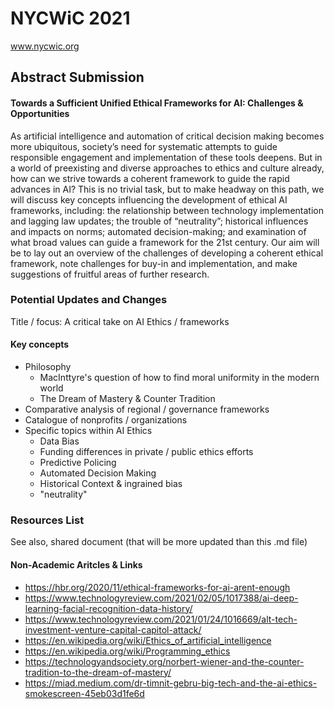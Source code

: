# NYCWiC 2021
www.nycwic.org

## Abstract Submission
#### Towards a Sufficient Unified Ethical Frameworks for AI: Challenges & Opportunities
As artificial intelligence and automation of critical decision making becomes more ubiquitous, society’s need for systematic attempts to guide responsible engagement and implementation of these tools deepens. But in a world of preexisting and diverse approaches to ethics and culture already, how can we strive towards a coherent framework to guide the rapid advances in AI? This is no trivial task, but to make headway on this path, we will discuss key concepts influencing the development of ethical AI frameworks, including: the relationship between technology implementation and lagging law updates; the trouble of “neutrality”; historical influences and impacts on norms; automated decision-making; and examination of what broad values can guide a framework for the 21st century. Our aim will be to lay out an overview of the challenges of developing a coherent ethical framework, note challenges for buy-in and implementation, and make suggestions of fruitful areas of further research.


### Potential Updates and Changes
Title / focus: A critical take on AI Ethics / frameworks 

#### Key concepts
- Philosophy
  - MacInttyre's question of how to find moral uniformity in the modern world
  - The Dream of Mastery & Counter Tradition 
- Comparative analysis of regional / governance frameworks
- Catalogue of nonprofits / organizations 
- Specific topics within AI Ethics
  - Data Bias
  - Funding differences in private / public ethics efforts
  - Predictive Policing 
  - Automated Decision Making 
  - Historical Context & ingrained bias
  - "neutrality" 


### Resources List
See also, shared document (that will be more updated than this .md file)
#### Non-Academic Aritcles & Links
- https://hbr.org/2020/11/ethical-frameworks-for-ai-arent-enough  
- https://www.technologyreview.com/2021/02/05/1017388/ai-deep-learning-facial-recognition-data-history/ 
- https://www.technologyreview.com/2021/01/24/1016669/alt-tech-investment-venture-capital-capitol-attack/
- https://en.wikipedia.org/wiki/Ethics_of_artificial_intelligence
- https://en.wikipedia.org/wiki/Programming_ethics 
- https://technologyandsociety.org/norbert-wiener-and-the-counter-tradition-to-the-dream-of-mastery/ 
- https://miad.medium.com/dr-timnit-gebru-big-tech-and-the-ai-ethics-smokescreen-45eb03d1fe6d 

